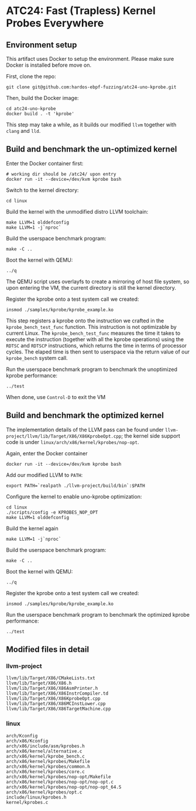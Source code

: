 # ATC24: Fast (Trapless) Kernel Probes Everywhere

## Environment setup
This artifact uses Docker to setup the environment. Please make sure Docker
is installed before move on.

First, clone the repo:
```shell
git clone git@github.com:hardos-ebpf-fuzzing/atc24-uno-kprobe.git
```
Then, build the Docker image:
```shell
cd atc24-uno-kprobe
docker build . -t 'kprobe'
```
This step may take a while, as it builds our modified `llvm` together with
`clang` and `lld`.


## Build and benchmark the un-optimized kernel
Enter the Docker container first:
```shell
# working dir should be /atc24/ upon entry
docker run -it --device=/dev/kvm kprobe bash
```

Switch to the kernel directory:
```shell
cd linux
```

Build the kernel with the unmodified distro LLVM toolchain:
```shell
make LLVM=1 olddefconfig
make LLVM=1 -j`nproc`
```

Build the userspace benchmark program:
```shell
make -C ..
```

Boot the kernel with QEMU:
```shell
../q
```

The QEMU script uses overlayfs to create a mirroring of host file system,
so upon entering the VM, the current directory is still the kernel
directory.

Register the kprobe onto a test system call we created:
```shell
insmod ./samples/kprobe/kprobe_example.ko
```
This step registers a kprobe onto the instruction we crafted in the
`kprobe_bench_test_func` function. This instruction is not optimizable by
current Linux. The `kprobe_bench_test_func` measures the time it takes to
execute the instruction (together with all the kprobe operations) using the
`RDTSC` and `RDTSCP` instructions, which returns the time in terms of
processor cycles. The elaped time is then sent to userspace via the return
value of our `kprobe_bench` system call.

Run the userspace benchmark program to benchmark the unoptimized kprobe
performance:
```shell
../test
```

When done, use `Control-D` to exit the VM

## Build and benchmark the optimized kernel
The implementation details of the LLVM pass can be found under
`llvm-project/llvm/lib/Target/X86/X86KprobeOpt.cpp`; the kernel side
support code is under `linux/arch/x86/kernel/kprobes/nop-opt`.


Again, enter the Docker container
```shell
docker run -it --device=/dev/kvm kprobe bash
```

Add our modified LLVM to `PATH`:
```shell
export PATH=`realpath ./llvm-project/build/bin`:$PATH
```

Configure the kernel to enable uno-kprobe optimization:
```shell
cd linux
./scripts/config -e KPROBES_NOP_OPT
make LLVM=1 olddefconfig
```

Build the kernel again
```shell
make LLVM=1 -j`nproc`
```

Build the userspace benchmark program:
```shell
make -C ..
```

Boot the kernel with QEMU:
```shell
../q
```

Register the kprobe onto a test system call we created:
```shell
insmod ./samples/kprobe/kprobe_example.ko
```

Run the userspace benchmark program to benchmark the optimized kprobe
performance:
```shell
../test
```

## Modified files in detail
### llvm-project
```
llvm/lib/Target/X86/CMakeLists.txt
llvm/lib/Target/X86/X86.h
llvm/lib/Target/X86/X86AsmPrinter.h
llvm/lib/Target/X86/X86InstrCompiler.td
llvm/lib/Target/X86/X86KprobeOpt.cpp
llvm/lib/Target/X86/X86MCInstLower.cpp
llvm/lib/Target/X86/X86TargetMachine.cpp
```
### linux
```
arch/Kconfig
arch/x86/Kconfig
arch/x86/include/asm/kprobes.h
arch/x86/kernel/alternative.c
arch/x86/kernel/kprobe_bench.c
arch/x86/kernel/kprobes/Makefile
arch/x86/kernel/kprobes/common.h
arch/x86/kernel/kprobes/core.c
arch/x86/kernel/kprobes/nop-opt/Makefile
arch/x86/kernel/kprobes/nop-opt/nop-opt.c
arch/x86/kernel/kprobes/nop-opt/nop-opt_64.S
arch/x86/kernel/kprobes/opt.c
include/linux/kprobes.h
kernel/kprobes.c
```
